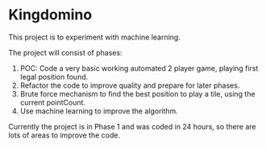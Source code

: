 # Kingdomino

This project is to experiment with machine learning.

The project will consist of phases:

1. POC: Code a very basic working automated 2 player game, playing first legal position found.
2. Refactor the code to improve quality and prepare for later phases.
3. Brute force mechanism to find the best position to play a tile, using the current pointCount.
4. Use machine learning to improve the algorithm.

Currently the project is in Phase 1 and was coded in 24 hours, so there are lots of areas to improve the code.

